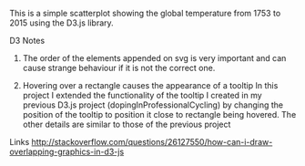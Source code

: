 This is a simple scatterplot showing the global temperature from 1753 to 2015 
using the D3.js library.

D3 Notes

1. The order of the elements appended on svg is very important and can cause
strange behaviour if it is not the correct one.


2. Hovering over a rectangle causes the appearance of a tooltip
In this project I extended the functionality of the tooltip I created
in my previous D3.js project (dopingInProfessionalCycling) by changing 
the position of the tooltip to position it close to rectangle being hovered.
The other details are similar to those of the previous project

Links
http://stackoverflow.com/questions/26127550/how-can-i-draw-overlapping-graphics-in-d3-js